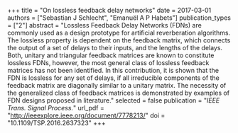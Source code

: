 +++
title = "On lossless feedback delay networks"
date = 2017-03-01
authors = ["Sebastian J Schlecht", "Emanuël A P Habets"]
publication_types = ["2"]
abstract = "Lossless Feedback Delay Networks (FDNs) are commonly used as a design prototype for artificial reverberation algorithms. The lossless property is dependent on the feedback matrix, which connects the output of a set of delays to their inputs, and the lengths of the delays. Both, unitary and triangular feedback matrices are known to constitute lossless FDNs, however, the most general class of lossless feedback matrices has not been identified. In this contribution, it is shown that the FDN is lossless for any set of delays, if all irreducible components of the feedback matrix are diagonally similar to a unitary matrix. The necessity of the generalized class of feedback matrices is demonstrated by examples of FDN designs proposed in literature."
selected = false
publication = "*IEEE Trans. Signal Process.*"
url_pdf = "http://ieeexplore.ieee.org/document/7778213/"
doi = "10.1109/TSP.2016.2637323"
+++

